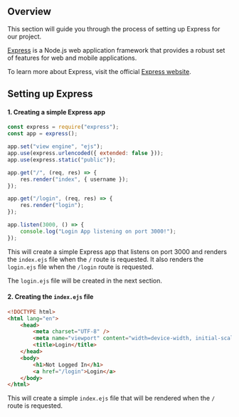 ## Overview

This section will guide you through the process of setting up Express for our project.

[Express](http://expressjs.com/) is a Node.js web application framework that provides a robust set of features for web and mobile applications.

To learn more about Express, visit the official [Express website](http://expressjs.com/).

## Setting up Express

#### 1. Creating a simple Express app

```javascript
const express = require("express");
const app = express();

app.set("view engine", "ejs");
app.use(express.urlencoded({ extended: false }));
app.use(express.static("public"));

app.get("/", (req, res) => {
	res.render("index", { username });
});

app.get("/login", (req, res) => {
	res.render("login");
});

app.listen(3000, () => {
	console.log("Login App listening on port 3000!");
});
```

This will create a simple Express app that listens on port 3000 and renders the `index.ejs` file when the `/` route is requested. It also renders the `login.ejs` file when the `/login` route is requested.

The `login.ejs` file will be created in the next section.

#### 2. Creating the `index.ejs` file

```html
<!DOCTYPE html>
<html lang="en">
	<head>
		<meta charset="UTF-8" />
		<meta name="viewport" content="width=device-width, initial-scale=1.0" />
		<title>Login</title>
	</head>
	<body>
		<h1>Not Logged In</h1>
		<a href="/login">Login</a>
	</body>
</html>
```

This will create a simple `index.ejs` file that will be rendered when the `/` route is requested.

